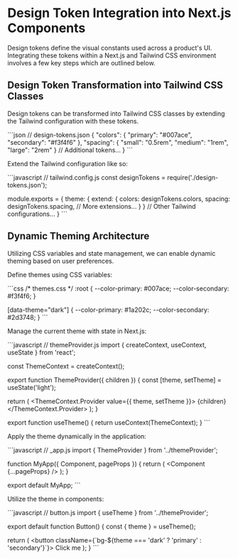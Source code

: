 # Design Token Integration into Next.js Components

Design tokens define the visual constants used across a product's UI. Integrating these tokens within a Next.js and Tailwind CSS environment involves a few key steps which are outlined below.

## Design Token Transformation into Tailwind CSS Classes

Design tokens can be transformed into Tailwind CSS classes by extending the Tailwind configuration with these tokens.

\`\`\`json
// design-tokens.json
{
  "colors": {
    "primary": "#007ace",
    "secondary": "#f3f4f6"
  },
  "spacing": {
    "small": "0.5rem",
    "medium": "1rem",
    "large": "2rem"
  }
  // Additional tokens...
}
\`\`\`

Extend the Tailwind configuration like so:

\`\`\`javascript
// tailwind.config.js
const designTokens = require('./design-tokens.json');

module.exports = {
  theme: {
    extend: {
      colors: designTokens.colors,
      spacing: designTokens.spacing,
      // More extensions...
    }
  }
  // Other Tailwind configurations...
}
\`\`\`

## Dynamic Theming Architecture

Utilizing CSS variables and state management, we can enable dynamic theming based on user preferences.

Define themes using CSS variables:

\`\`\`css
/* themes.css */
:root {
  --color-primary: #007ace;
  --color-secondary: #f3f4f6;
}

[data-theme="dark"] {
  --color-primary: #1a202c;
  --color-secondary: #2d3748;
}
\`\`\`

Manage the current theme with state in Next.js:

\`\`\`javascript
// themeProvider.js
import { createContext, useContext, useState } from 'react';

const ThemeContext = createContext();

export function ThemeProvider({ children }) {
  const [theme, setTheme] = useState('light');

  return (
    <ThemeContext.Provider value={{ theme, setTheme }}>
      {children}
    </ThemeContext.Provider>
  );
}

export function useTheme() {
  return useContext(ThemeContext);
}
\`\`\`

Apply the theme dynamically in the application:

\`\`\`javascript
// _app.js
import { ThemeProvider } from '../themeProvider';

function MyApp({ Component, pageProps }) {
  return (
    <ThemeProvider>
      <Component {...pageProps} />
    </ThemeProvider>
  );
}

export default MyApp;
\`\`\`

Utilize the theme in components:

\`\`\`javascript
// button.js
import { useTheme } from '../themeProvider';

export default function Button() {
  const { theme } = useTheme();
  
  return (
    <button className={\`bg-\${theme === 'dark' ? 'primary' : 'secondary'}\`}>
      Click me
    </button>
  );
}
\`\`\`
